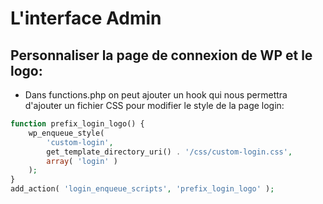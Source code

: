 # L'interface Admin

## Personnaliser la page de connexion  de WP et le logo:

+ Dans functions.php on peut ajouter un hook qui nous permettra d'ajouter un fichier CSS pour modifier le style de la page login:
```php
function prefix_login_logo() {
	wp_enqueue_style( 
        'custom-login', 
        get_template_directory_uri() . '/css/custom-login.css', 
        array( 'login' ) 
    );
}
add_action( 'login_enqueue_scripts', 'prefix_login_logo' );
```
